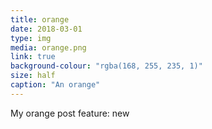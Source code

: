 ```yaml
---
title: orange
date: 2018-03-01
type: img
media: orange.png
link: true
background-colour: "rgba(168, 255, 235, 1)"
size: half
caption: "An orange"
---
```

My orange post
feature: new
